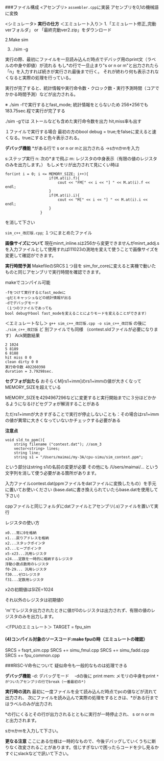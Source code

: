 ###ファイル構成
<アセンブリ>
`assembler.cpp`に実装
アセンブリを0,1の機械語に変換

<シミュレータ>
**実行の仕方**
＜エミュレート入り＞
1.「エミュレート修正_完動verフォルダ」 or 「最終完動ver2.zip」をダウンロード

2.Make sim

3. ./sim -g

実行の際、最初にファイルを一旦読み込んだ時点でデバッグ用のprint文（ラベルの中身や即値）が流れる
もし*の行で一旦止まり"s or n or m"と出力されたら「n」を入力すれば続きが実行され最後まで行く。
それが終わり何も表示されなくなると実際の処理を行っている。

実行が完了すると、統計情報や実行命令数・クロック数・実行予測時間（コアでかかる時間予測）などが出力される。

※	./sim -fで実行するとfast_mode; 統計情報をとらないため
256*256でも183.75sec.程で実行が完了する

./sim  -gでは
ストールなども含めた実行命令数を出力
hit,miss率も出す

１ファイルで実行する場合
最初の方のbool debug = true;をfalseに変えると速くなる。trueにすると色々表示される。



**デバッグ機能**
*がある行で
s or n or mと出力される
→sかnかmを入力

s:ステップ実行
n: 次の*まで飛ぶ
m: レジスタの中身表示（有限の値のレジスタのみを出力します。）
もしメモリが出力されて見にくい時は
````
for(int i = 0; i <= MEMORY_SIZE; i++){
                    if(M.at(i).f){
                        cout << "FM[" << i << "] " << M.at(i).f << endl;
                    }
                    if(M.at(i).i){
                        cout << "M[" << i << "] " << M.at(i).i << endl;
                    }
                }
````
を消して下さい


`sim_c++_改訂版.cpp`; １つにまとめたファイル


**画像サイズについて**
現在minrt_inline.sは256から変更できませんがminrt_addj.sを入力ファイルとして使用すればl11023の測地を変えて使うことで画像サイズを変更して確認ができます。

**実行時間予測**
MakefileのSRCS１つ目を
sim_for_coreに変えると実機で動いたものと同じアセンブリで実行時間を確認できます。

makeでコンパイル可能
````
-fをつけて実行するとfast_modeに
-gだとキャッシュなどの統計情報が出る
-dでデバッグモード
（１つのファイルであっても
bool debugやbool fast_modeを変えることによりモードを変えることができます）
````
＜エミュレートなし＞
`g++ sim_c++_改訂版.cpp -o sim_c++_改訂版`
の後に
`./sim_c++_改訂版`
ど
別ファイルでも同様
（contest.sldファイルが必要になります）
Ack関数結果
````
2 1024
5 8189
6 8188
hit miss 0 0
clean dirty 0 0
実行命令数 402260398
duration = 3.79298sec.
````
**セグフォが出たら**
おそらくM[rs1+imm]のrs1+immの値が大きくなってMEMORY_SIZEを超えている

MEMORY_SIZEを4294967296などに変更すると実行開始までに３分ほどかかるようになるけどセグフォが解消することがある

ただrs1+immが大きすぎることで実行が停止しないことも：その場合はrs1+immの値が異常に大きくなっていないかチェックする必要がある

**注意点**
````
void sld_to_ppm(){
    string filename ("contest.dat"); //asm_3
    vector<string> lines;
    string line;
    string s1 = "/Users/maimai/my-3A/cpu-simu/sim_contest.ppm";
````
という部分はstring s1の名前の変更が必要
その他にも
/Users/maimai/…
という文字列を消して使う必要がある箇所があります。

入力ファイルcontest.dat(ppmファイルをdatファイルに変換したもの）を手元に置いてお使いください
(base.datに書き換えられていたらbase.datを使用して下さい)

cppファイルと同じフォルダにdatファイルとアセンブリ(.s)ファイルを置いて実行

レジスタの使い方
````
x0...常に0を格納
x1...戻りアドレスを格納
x2...スタックポインタ
x3...ヒープポインタ
x5-x23...汎用レジスタ
x24...定数を一時的に格納するレジスタ
浮動小数点数用のレジスタ
f0-29... 汎用レジスタ
f30...ゼロレジスタ
f31...定数用レジスタ
````
x2の初期値はSIZE=1024

それ以外のレジスタは初期値0

'm'でレジスタ出力されたときに値が0のレジスタは出力されず、有限の値のレジスタのみを出力します。

＜FPUのエミュレート＞
TARGET  = fpu_sim
#### (4)コンパイル対象のソースコード:make fpuの時（エミュレートの確認）
SRCS = fsqrt_sim.cpp
SRCS += simu_fmul.cpp
SRCS += simu_fadd.cpp 
SRCS += fpu_common.cpp 



###RISC-V命令について
疑似命令も一般的なものは処理できる


**デバッグ機能**
-d: デバッグモード　
-dの後に
print mem: メモリの中身をprint
`*がついたアセンブリの行でbreak（一番最初の*)`

**実行時の流れ**
最初に一度ファイルを全て読み込んだ時点でpcの値などが流れて出力され、
次にファイルを読み込んで実際の処理をするときは、*がある行まではラベルのみが出力され

*の行にくるとその行が出力されるとともに実行が一時停止され、
s or n or m
と出力されます。

sかnかmを入力して下さい。

**更なる注意**
ここにある仕様は一時的なもので、今後デバッグしていくうちに断りなく改変されることがあります。信じすぎないで困ったらコードを少し見るかすぐにslackなどで訊いて下さい。

